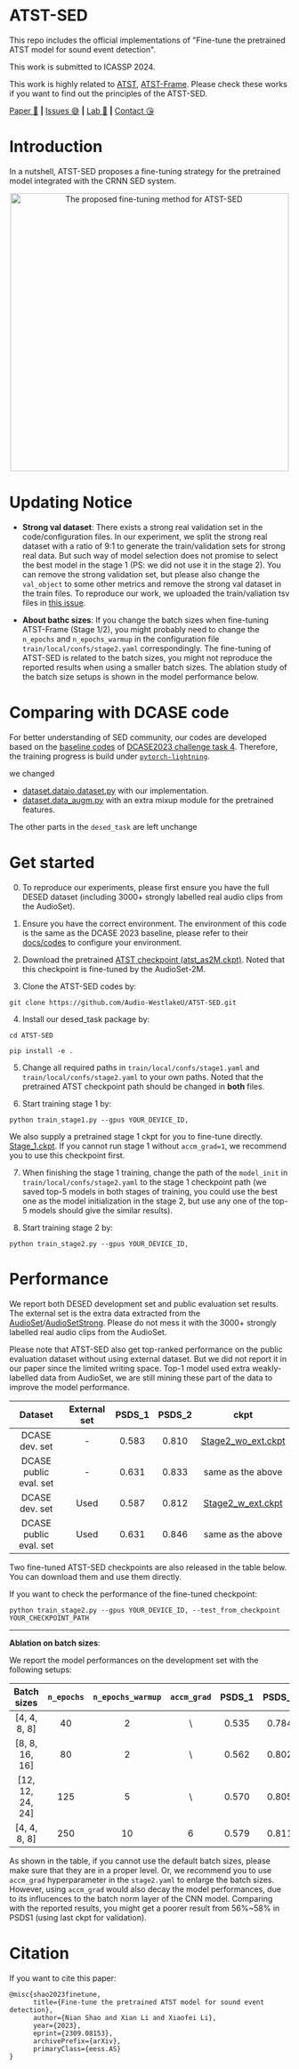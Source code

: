 # ATST-SED
This repo includes the official implementations of "Fine-tune the pretrained ATST model for sound event detection".

This work is submitted to ICASSP 2024. 

This work is highly related to [ATST](https://arxiv.org/abs/2204.12076), [ATST-Frame](https://arxiv.org/abs/2306.04186). Please check these works if you want to find out the principles of the ATST-SED.

[Paper :star_struck:](https://arxiv.org/abs/2309.08153) **|** [Issues :sweat_smile:](https://github.com/Audio-WestlakeU/ATST-SED/issues)
 **|** [Lab :hear_no_evil:](https://github.com/Audio-WestlakeU) **|** [Contact :kissing_heart:](sao_year@126.com)

# Introduction

In a nutshell, ATST-SED proposes a fine-tuning strategy for the pretrained model integrated with the CRNN SED system.
<div align="center">
<image src="/src/flowchart.png"  width="500" alt="The proposed fine-tuning method for ATST-SED" />
</div>

# Updating Notice

- **Strong val dataset**: There exists a strong real validation set in the code/configuration files. In our experiment, we split the strong real dataset with a ratio of 9:1 to generate the train/validation sets for strong real data. But such way of model selection does not promise to select the best model in the stage 1 (PS: we did not use it in the stage 2). You can remove the strong validation set, but please also change the `val_object` to some other metrics and remove the strong val dataset in the train files. To reproduce our work, we uploaded the train/valiation tsv files in [this issue](https://github.com/Audio-WestlakeU/ATST-SED/issues/2).

- **About bathc sizes**: If you change the batch sizes when fine-tuning ATST-Frame (Stage 1/2), you might probably need to change the `n_epochs` and `n_epochs_warmup` in the configuration file `train/local/confs/stage2.yaml` correspondingly. The fine-tuning of ATST-SED is related to the batch sizes, you might not reproduce the reported results when using a smaller batch sizes. The ablation study of the batch size setups is shown in the model performance below.

# Comparing with DCASE code
For better understanding of SED community, our codes are developed based on the [baseline codes](https://github.com/DCASE-REPO/DESED_task/tree/master/recipes/dcase2023_task4_baseline) of [DCASE2023 challenge task 4](https://dcase.community/). Therefore, the training progress is build under [`pytorch-lightning`](https://lightning.ai/).

we changed 
- [dataset.dataio.dataset.py](https://github.com/Audio-WestlakeU/ATST-SED/blob/main/desed_task/dataio/datasets_atst_sed.py) with our implementation. 
- [dataset.data_augm.py](https://github.com/Audio-WestlakeU/ATST-SED/blob/main/desed_task/data_augm.py) with an extra mixup module for the pretrained features.

The other parts in the `desed_task` are left unchange

# Get started
0. To reproduce our experiments, please first ensure you have the full DESED dataset (including 3000+ strongly labelled real audio clips from the AudioSet).

1. Ensure you have the correct environment. The environment of this code is the same as the DCASE 2023 baseline, please refer to their [docs/codes](https://github.com/DCASE-REPO/DESED_task/tree/master/recipes/dcase2023_task4_baseline) to configure your environment.

2. Download the pretrained [ATST checkpoint (atst_as2M.ckpt)](https://drive.google.com/file/d/1_xb0_n3UNbUG_pH1vLHTviLfsaSfCzxz/view?usp=drive_link). Noted that this checkpoint is fine-tuned by the AudioSet-2M.

3. Clone the ATST-SED codes by:

```
git clone https://github.com/Audio-WestlakeU/ATST-SED.git
```

4. Install our desed_task package by:

```
cd ATST-SED
```

```
pip install -e .
```

5. Change all required paths in `train/local/confs/stage1.yaml` and `train/local/confs/stage2.yaml` to your own paths. Noted that the pretrained ATST checkpoint path should be changed in **both** files.

6. Start training stage 1 by:

```
python train_stage1.py --gpus YOUR_DEVICE_ID,
```

We also supply a pretrained stage 1 ckpt for you to fine-tune directly. [Stage_1.ckpt](https://drive.google.com/file/d/1_sGve3FySPEqZQKYDO_DVntZ-VWVhtWN/view?usp=drive_link). If you cannot run stage 1 without `accm_grad=1`, we recommend you to use this checkpoint first.

7. When finishing the stage 1 training, change the path of the `model_init` in `train/local/confs/stage2.yaml` to the stage 1 checkpoint path (we saved top-5 models in both stages of training, you could use the best one as the model initialization in the stage 2, but use any one of the top-5 models should give the similar results).

8. Start training stage 2 by:

```
python train_stage2.py --gpus YOUR_DEVICE_ID,
```


# Performance

We report both DESED development set and public evaluation set results. The external set is the extra data extracted from the [AudioSet](http://research.google.com/audioset/)/[AudioSetStrong](https://research.google.com/audioset/download_strong.html). Please do not mess it with the 3000+ strongly labelled real audio clips from the AudioSet.

Please note that ATST-SED also get top-ranked performance on the public evaluation dataset without using external dataset. But we did not report it in our paper since the limited writing space. Top-1 model used extra weakly-labelled data from AudioSet, we are still mining these part of the data to improve the model performance.


| Dataset | External set | PSDS_1 | PSDS_2 | ckpt |
| :--------: | :--: | :----: | :----: | :---: |
| DCASE dev. set | - | 0.583 | 0.810 | [Stage2_wo_ext.ckpt](https://drive.google.com/file/d/1yMv05N0Nz5mSzlQ4YBb_sqOjazPbPDhw/view?usp=sharing) |
| DCASE public eval. set | - | 0.631 | 0.833 | same as the above |
| DCASE dev. set | Used | 0.587 | 0.812 |[Stage2_w_ext.ckpt](https://drive.google.com/file/d/16BP00UCRlAcSPgk-1kr0qrA6sjZNzhTf/view?usp=sharing) |
| DCASE public eval. set | Used | 0.631 | 0.846 | same as the above |

Two fine-tuned ATST-SED checkpoints are also released in the table below. You can download them and use them directly.

If you want to check the performance of the fine-tuned checkpoint:

```
python train_stage2.py --gpus YOUR_DEVICE_ID, --test_from_checkpoint YOUR_CHECKPOINT_PATH
```

---

**Ablation on batch sizes**:

We report the model performances on the development set with the following setups:

| Batch sizes | `n_epochs` | `n_epochs_warmup` | `accm_grad` | PSDS_1 | PSDS_2 |
| :--------: | :--: | :--: | :--: | :----: | :---: |
| [4, 4, 8, 8] | 40 | 2 | \ | 0.535 | 0.784 |
| [8, 8, 16, 16] | 80 | 2 | \ | 0.562 | 0.802 |
| [12, 12, 24, 24] | 125 | 5 | \ | 0.570 |0.805 |
| [4, 4, 8, 8] | 250 | 10 | 6 | 0.579 | 0.811 |

As shown in the table, if you cannot use the default batch sizes, please make sure that they are in a proper level. Or, we recommend you to use `accm_grad` hyperparameter in the `stage2.yaml` to enlarge the batch sizes. However, using `accm_grad` would also decay the model performances, due to its influcences to the batch norm layer of the CNN model. Comparing with the reported results, you might get a poorer result from 56%~58% in PSDS1 (using last ckpt for validation).

# Citation

If you want to cite this paper:

```
@misc{shao2023finetune,
      title={Fine-tune the pretrained ATST model for sound event detection}, 
      author={Nian Shao and Xian Li and Xiaofei Li},
      year={2023},
      eprint={2309.08153},
      archivePrefix={arXiv},
      primaryClass={eess.AS}
}
```
